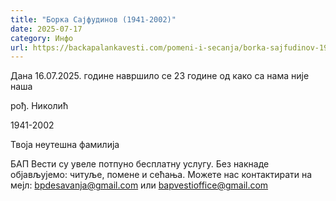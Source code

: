 ```yaml
---
title: "Борка Сајфудинов (1941-2002)"
date: 2025-07-17
category: Инфо
url: https://backapalankavesti.com/pomeni-i-secanja/borka-sajfudinov-1941-2002/
---
```


Дана 16.07.2025. године навршило се 23 године од како са нама није наша

рођ. Николић

1941-2002

Твоја неутешна фамилија

БАП Вести су увеле потпуно бесплатну услугу. Без накнаде објављујемо: читуље, помене и сећања. Можете нас контактирати на мејл: bpdesavanja@gmail.com или bapvestioffice@gmail.com

